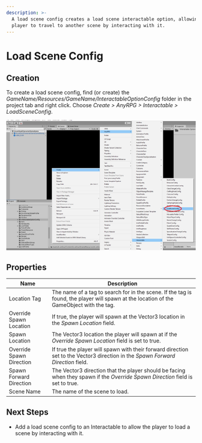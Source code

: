 ```yaml
---
description: >-
  A load scene config creates a load scene interactable option, allowing the
  player to travel to another scene by interacting with it.
---
```


# Load Scene Config

## Creation

To create a load scene config, find (or create) the _GameName/Resources/GameName/InteractableOptionConfig_ folder in the project tab and right click.  Choose _Create > AnyRPG > Interactable > LoadSceneConfig_.

![](<../../.gitbook/assets/image (5).png>)

## Properties

| Name                     | Description                                                                                                                               |
| ------------------------ | ----------------------------------------------------------------------------------------------------------------------------------------- |
| Location Tag             | The name of a tag to search for in the scene.  If the tag is found, the player will spawn at the location of the GameObject with the tag. |
| Override Spawn Location  | If true, the player will spawn at the Vector3 location in the _Spawn Location_ field.                                                     |
| Spawn Location           | The Vector3 location the player will spawn at if the _Override Spawn Location_ field is set to true.                                      |
| Override Spawn Direction | If true the player will spawn with their forward direction set to the Vector3 direction in the _Spawn Forward Direction_ field.           |
| Spawn Forward Direction  | The Vector3 direction that the player should be facing when they spawn if the _Override Spawn Direction_ field is set to true.            |
| Scene Name               | The name of the scene to load.                                                                                                            |

## Next Steps

* Add a load scene config to an Interactable to allow the player to load a scene by interacting with it.
